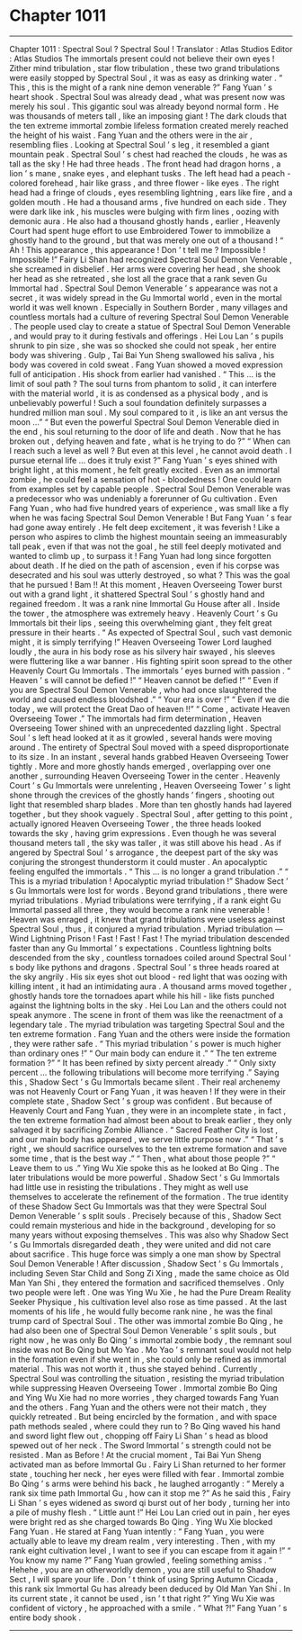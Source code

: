 
# Chapter 1011


---

Chapter 1011 : Spectral Soul ? Spectral Soul !
Translator :
Atlas Studios
Editor :
Atlas Studios
The immortals present could not believe their own eyes !
Zither mind tribulation , star flow tribulation , these two grand tribulations were easily stopped by Spectral Soul , it was as easy as drinking water .
“ This , this is the might of a rank nine demon venerable ?” Fang Yuan ’ s heart shook .
Spectral Soul was already dead , what was present now was merely his soul .
This gigantic soul was already beyond normal form .
He was thousands of meters tall , like an imposing giant ! The dark clouds that the ten extreme immortal zombie lifeless formation created merely reached the height of his waist .
Fang Yuan and the others were in the air , resembling flies . Looking at Spectral Soul ’ s leg , it resembled a giant mountain peak .
Spectral Soul ’ s chest had reached the clouds , he was as tall as the sky !
He had three heads .
The front head had dragon horns , a lion ’ s mane , snake eyes , and elephant tusks .
The left head had a peach - colored forehead , hair like grass , and three flower - like eyes .
The right head had a fringe of clouds , eyes resembling lightning , ears like fire , and a golden mouth .
He had a thousand arms , five hundred on each side . They were dark like ink , his muscles were bulging with firm lines , oozing with demonic aura .
He also had a thousand ghostly hands , earlier , Heavenly Court had spent huge effort to use Embroidered Tower to immobilize a ghostly hand to the ground , but that was merely one out of a thousand !
“ Ah ! This appearance , this appearance ! Don ’ t tell me ? Impossible ! Impossible !” Fairy Li Shan had recognized Spectral Soul Demon Venerable , she screamed in disbelief . Her arms were covering her head , she shook her head as she retreated , she lost all the grace that a rank seven Gu Immortal had .
Spectral Soul Demon Venerable ’ s appearance was not a secret , it was widely spread in the Gu Immortal world , even in the mortal world it was well known .
Especially in Southern Border , many villages and countless mortals had a culture of revering Spectral Soul Demon Venerable . The people used clay to create a statue of Spectral Soul Demon Venerable , and would pray to it during festivals and offerings .
Hei Lou Lan ’ s pupils shrunk to pin size , she was so shocked she could not speak , her entire body was shivering .
Gulp , Tai Bai Yun Sheng swallowed his saliva , his body was covered in cold sweat .
Fang Yuan showed a moved expression full of anticipation .
His shock from earlier had vanished .
“ This … is the limit of soul path ? The soul turns from phantom to solid , it can interfere with the material world , it is as condensed as a physical body , and is unbelievably powerful ! Such a soul foundation definitely surpasses a hundred million man soul . My soul compared to it , is like an ant versus the moon …”
“ But even the powerful Spectral Soul Demon Venerable died in the end , his soul returning to the door of life and death . Now that he has broken out , defying heaven and fate , what is he trying to do ?”
“ When can I reach such a level as well ? But even at this level , he cannot avoid death . I pursue eternal life … does it truly exist ?”
Fang Yuan ’ s eyes shined with bright light , at this moment , he felt greatly excited .
Even as an immortal zombie , he could feel a sensation of hot - bloodedness !
One could learn from examples set by capable people .
Spectral Soul Demon Venerable was a predecessor who was undeniably a forerunner of Gu cultivation .
Even Fang Yuan , who had five hundred years of experience , was small like a fly when he was facing Spectral Soul Demon Venerable !
But Fang Yuan ’ s fear had gone away entirely .
He felt deep excitement , it was feverish !
Like a person who aspires to climb the highest mountain seeing an immeasurably tall peak , even if that was not the goal , he still feel deeply motivated and wanted to climb up , to surpass it !
Fang Yuan had long since forgotten about death .
If he died on the path of ascension , even if his corpse was desecrated and his soul was utterly destroyed , so what ?
This was the goal that he pursued !
Bam !!
At this moment , Heaven Overseeing Tower burst out with a grand light , it shattered Spectral Soul ’ s ghostly hand and regained freedom .
It was a rank nine Immortal Gu House after all .
Inside the tower , the atmosphere was extremely heavy .
Heavenly Court ’ s Gu Immortals bit their lips , seeing this overwhelming giant , they felt great pressure in their hearts .
“ As expected of Spectral Soul , such vast demonic might , it is simply terrifying !” Heaven Overseeing Tower Lord laughed loudly , the aura in his body rose as his silvery hair swayed , his sleeves were fluttering like a war banner .
His fighting spirit soon spread to the other Heavenly Court Gu Immortals .
The immortals ’ eyes burned with passion .
“ Heaven ’ s will cannot be defied !”
“ Heaven cannot be defied !”
“ Even if you are Spectral Soul Demon Venerable , who had once slaughtered the world and caused endless bloodshed .”
“ Your era is over !”
“ Even if we die today , we will protect the Great Dao of heaven !!”
“ Come , activate Heaven Overseeing Tower .”
The immortals had firm determination , Heaven Overseeing Tower shined with an unprecedented dazzling light .
Spectral Soul ’ s left head looked at it as it growled , several hands were moving around .
The entirety of Spectral Soul moved with a speed disproportionate to its size . In an instant , several hands grabbed Heaven Overseeing Tower tightly .
More and more ghostly hands emerged , overlapping over one another , surrounding Heaven Overseeing Tower in the center .
Heavenly Court ’ s Gu Immortals were unrelenting , Heaven Overseeing Tower ’ s light shone through the crevices of the ghostly hands ’ fingers , shooting out light that resembled sharp blades .
More than ten ghostly hands had layered together , but they shook vaguely .
Spectral Soul , after getting to this point , actually ignored Heaven Overseeing Tower , the three heads looked towards the sky , having grim expressions .
Even though he was several thousand meters tall , the sky was taller , it was still above his head .
As if angered by Spectral Soul ’ s arrogance , the deepest part of the sky was conjuring the strongest thunderstorm it could muster .
An apocalyptic feeling engulfed the immortals .
“ This … is no longer a grand tribulation .”
“ This is a myriad tribulation ! Apocalyptic myriad tribulation !”
Shadow Sect ’ s Gu Immortals were lost for words .
Beyond grand tribulations , there were myriad tribulations .
Myriad tribulations were terrifying , if a rank eight Gu Immortal passed all three , they would become a rank nine venerable !
Heaven was enraged , it knew that grand tribulations were useless against Spectral Soul , thus , it conjured a myriad tribulation .
Myriad tribulation — Wind Lightning Prison !
Fast ! Fast ! Fast !
The myriad tribulation descended faster than any Gu Immortal ’ s expectations .
Countless lightning bolts descended from the sky , countless tornadoes coiled around Spectral Soul ’ s body like pythons and dragons .
Spectral Soul ’ s three heads roared at the sky angrily . His six eyes shot out blood - red light that was oozing with killing intent , it had an intimidating aura .
A thousand arms moved together , ghostly hands tore the tornadoes apart while his hill - like fists punched against the lightning bolts in the sky .
Hei Lou Lan and the others could not speak anymore .
The scene in front of them was like the reenactment of a legendary tale .
The myriad tribulation was targeting Spectral Soul and the ten extreme formation . Fang Yuan and the others were inside the formation , they were rather safe .
“ This myriad tribulation ’ s power is much higher than ordinary ones !”
“ Our main body can endure it .”
“ The ten extreme formation ?”
“ It has been refined by sixty percent already .”
“ Only sixty percent … the following tribulations will become more terrifying .”
Saying this , Shadow Sect ’ s Gu Immortals became silent .
Their real archenemy was not Heavenly Court or Fang Yuan , it was heaven !
If they were in their complete state , Shadow Sect ’ s group was confident . But because of Heavenly Court and Fang Yuan , they were in an incomplete state , in fact , the ten extreme formation had almost been about to break earlier , they only salvaged it by sacrificing Zombie Alliance .
“ Sacred Feather City is lost , and our main body has appeared , we serve little purpose now .”
“ That ’ s right , we should sacrifice ourselves to the ten extreme formation and save some time , that is the best way .”
“ Then , what about those people ?”
“ Leave them to us .” Ying Wu Xie spoke this as he looked at Bo Qing .
The later tribulations would be more powerful . Shadow Sect ’ s Gu Immortals had little use in resisting the tribulations . They might as well use themselves to accelerate the refinement of the formation .
The true identity of these Shadow Sect Gu Immortals was that they were Spectral Soul Demon Venerable ’ s split souls .
Precisely because of this , Shadow Sect could remain mysterious and hide in the background , developing for so many years without exposing themselves .
This was also why Shadow Sect ’ s Gu Immortals disregarded death , they were united and did not care about sacrifice .
This huge force was simply a one man show by Spectral Soul Demon Venerable !
After discussion , Shadow Sect ’ s Gu Immortals , including Seven Star Child and Song Zi Xing , made the same choice as Old Man Yan Shi , they entered the formation and sacrificed themselves .
Only two people were left .
One was Ying Wu Xie , he had the Pure Dream Reality Seeker Physique , his cultivation level also rose as time passed . At the last moments of his life , he would fully become rank nine , he was the final trump card of Spectral Soul .
The other was immortal zombie Bo Qing , he had also been one of Spectral Soul Demon Venerable ’ s split souls , but right now , he was only Bo Qing ’ s immortal zombie body , the remnant soul inside was not Bo Qing but Mo Yao .
Mo Yao ’ s remnant soul would not help in the formation even if she went in , she could only be refined as immortal material . This was not worth it , thus she stayed behind .
Currently , Spectral Soul was controlling the situation , resisting the myriad tribulation while suppressing Heaven Overseeing Tower .
Immortal zombie Bo Qing and Ying Wu Xie had no more worries , they charged towards Fang Yuan and the others .
Fang Yuan and the others were not their match , they quickly retreated .
But being encircled by the formation , and with space path methods sealed , where could they run to ?
Bo Qing waved his hand and sword light flew out , chopping off Fairy Li Shan ’ s head as blood spewed out of her neck .
The Sword Immortal ’ s strength could not be resisted .
Man as Before !
At the crucial moment , Tai Bai Yun Sheng activated man as before Immortal Gu .
Fairy Li Shan returned to her former state , touching her neck , her eyes were filled with fear .
Immortal zombie Bo Qing ’ s arms were behind his back , he laughed arrogantly : “ Merely a rank six time path Immortal Gu , how can it stop me ?”
As he said this , Fairy Li Shan ’ s eyes widened as sword qi burst out of her body , turning her into a pile of mushy flesh .
“ Little aunt !” Hei Lou Lan cried out in pain , her eyes were bright red as she charged towards Bo Qing .
Ying Wu Xie blocked Fang Yuan .
He stared at Fang Yuan intently : “ Fang Yuan , you were actually able to leave my dream realm , very interesting . Then , with my rank eight cultivation level , I want to see if you can escape from it again !”
“ You know my name ?” Fang Yuan growled , feeling something amiss .
“ Hehehe , you are an otherworldly demon , you are still useful to Shadow Sect , I will spare your life . Don ’ t think of using Spring Autumn Cicada , this rank six Immortal Gu has already been deduced by Old Man Yan Shi . In its current state , it cannot be used , isn ’ t that right ?” Ying Wu Xie was confident of victory , he approached with a smile .
“ What ?!” Fang Yuan ’ s entire body shook .

---


